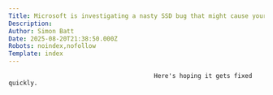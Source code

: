 ```yaml
---
Title: Microsoft is investigating a nasty SSD bug that might cause your drive to become undiscoverable
Description: 
Author: Simon Batt
Date: 2025-08-20T21:38:50.000Z
Robots: noindex,nofollow
Template: index
---
```


                                            Here's hoping it gets fixed quickly.
                                        